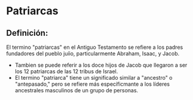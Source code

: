 # Patriarcas

## Definición: 

El termino "patriarcas" en el Antiguo Testamento se refiere a los padres fundadores del pueblo juíio, particularmente Abraham, Isaac, y Jacob.

* Tambien se puede referir a los doce hijos de Jacob que llegaron a ser los 12 patriarcas de las 12 tribus de Israel.
* El termino "patriarca" tiene un significado similar a "ancestro" o "antepasado," pero se refiere más específicmante a los líderes ancestrales masculinos de un grupo de personas.

